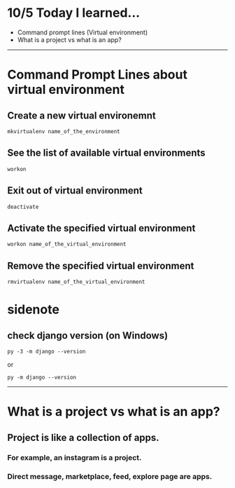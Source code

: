 # 10/5 Today I learned...

- Command prompt lines (Virtual environment)
- What is a project vs what is an app?

---

# Command Prompt Lines about virtual environment

## Create a new virtual environemnt
```console
mkvirtualenv name_of_the_environment
```
## See the list of available virtual environments 
```console
workon
```
## Exit out of virtual environment
```console
deactivate
```
## Activate the specified virtual environment
```console
workon name_of_the_virtual_environment
```
## Remove the specified virtual environment
```console
rmvirtualenv name_of_the_virtual_environment
```

# sidenote

## check django version (on Windows)
```console
py -3 -m django --version
```
or 
```console
py -m django --version
```

---
# What is a project vs what is an app?

## Project is like a collection of apps.

### For example, an instagram is a project.

### Direct message, marketplace, feed, explore page are apps.
